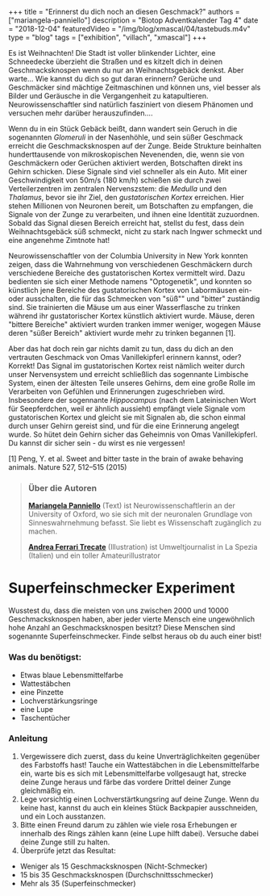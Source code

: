 +++
title = "Erinnerst du dich noch an diesen Geschmack?"
authors = ["mariangela-panniello"]
description = "Biotop Adventkalender Tag 4"
date = "2018-12-04"
featuredVideo = "/img/blog/xmascal/04/tastebuds.m4v"
type = "blog"
tags = ["exhibition", "villach", "xmascal"]
+++

Es ist Weihnachten! Die Stadt ist voller blinkender Lichter, eine Schneedecke überzieht die Straßen und es kitzelt dich in deinen Geschmacksknospen wenn du nur an Weihnachtsgebäck denkst. Aber warte... Wie kannst du dich so gut daran erinnern?
Gerüche und Geschmäcker sind mächtige Zeitmaschinen und können uns, viel besser als Bilder und Geräusche  in die Vergangenheit zu katapultieren. Neurowissenschaftler sind natürlich fasziniert von diesem Phänomen und  versuchen mehr darüber herauszufinden....

Wenn du in ein Stück Gebäck beißt, dann wandert sein Geruch in die sogenannten *Glomeruli* in der Nasenhöhle, und sein süßer Geschmack erreicht die Geschmacksknospen auf der Zunge. Beide Strukture beinhalten hunderttausende von mikroskopischen Nevenenden, die, wenn sie von Geschmäckern oder Gerüchen aktiviert werden, Botschaften direkt ins Gehirn schicken. Diese Signale sind viel schneller als ein Auto. Mit einer Geschwindigkeit von 50m/s (180 km/h) schießen sie durch zwei Verteilerzentren im zentralen Nervenszstem: die *Medulla* und den *Thalamus*, bevor sie ihr Ziel, den *gustatorischen Kortex* erreichen. Hier stehen Millionen von Neuronen bereit, um Botschaften zu empfangen, die Signale von der Zunge zu verarbeiten, und ihnen eine Identität zuzuordnen. Sobald das Signal diesen Bereich erreicht hat, stellst du fest, dass dein Weihnachtsgebäck süß schmeckt, nicht zu stark nach Ingwer schmeckt und eine angenehme Zimtnote hat!

Neurowissenschaftler von der Columbia University in New York konnten zeigen, dass die Wahrnehmung von verschiedenen Geschmäckern durch verschiedene Bereiche des gustatorischen Kortex vermittelt wird. Dazu bedienten sie sich einer Methode namens "Optogenetik", und konnten so künstlich jene Bereiche des gustatorischen Kortex von Labormäusen ein- oder ausschalten, die für das Schmecken von "süß"" und "bitter" zuständig sind. Sie trainierten die Mäuse um aus einer Wasserflasche zu trinken während ihr gustatorischer Kortex künstlich aktiviert wurde. Mäuse, deren "bittere Bereiche" aktiviert wurden tranken immer weniger, wogegen Mäuse deren "süßer Bereich" aktiviert wurde mehr zu trinken begannen [1].

Aber das hat doch rein gar nichts damit zu tun, dass du dich an den vertrauten Geschmack von Omas Vanillekipferl erinnern kannst, oder? Korrekt! Das Signal im gustatorischen Kortex reist nämlich weiter durch unser Nervensystem und erreicht schließlich das sogennante Limbische System, einen der ältesten Teile unseres Gehirns, dem eine große Rolle im Verarbeiten von Gefühlen und Erinnerungen zugeschrieben wird. Insbesondere der sogennante *Hippocampus* (nach dem Lateinischen Wort für Seepferdchen, weil er ähnlich aussieht) empfängt viele Signale vom gustatorischen Kortex und gleicht sie mit Signalen ab, die schon einmal durch unser Gehirn gereist sind, und für die eine Erinnerung angelegt wurde. So hütet dein Gehirn sicher das Geheimnis von Omas Vanillekipferl. Du kannst dir sicher sein - du wirst es nie vergessen!

[1] Peng, Y. et al. Sweet and bitter taste in the brain of awake behaving animals. Nature 527, 512–515 (2015)

> ### Über die Autoren
> **[Mariangela Panniello](http://biotop.co/de/person/mariangela-panniello/)** (Text) ist Neurowissenschaftlerin an der University of Oxford, wo sie sich mit der neuronalen Grundlage von Sinneswahrnehmung befasst. Sie liebt es Wissenschaft zugänglich zu machen.
>
> **[Andrea Ferrari Trecate](https://www.linkedin.com/in/andrea-ferrari-trecate-ba1a42b1/?originalSubdomain=it)** (Illustration) ist Umweltjournalist in La Spezia (Italien) und ein toller Amateurillustrator
<!--more-->

# Superfeinschmecker Experiment

Wusstest du, dass die meisten von uns zwischen 2000 und 10000 Geschmacksknospen haben, aber jeder vierte Mensch eine ungewöhnlich hohe Anzahl an Geschmacksknospen besitzt? Diese Menschen sind sogenannte Superfeinschmecker. Finde selbst heraus ob du auch einer bist!

### Was du benötigst:
- Etwas blaue Lebensmittelfarbe
- Wattestäbchen
- eine Pinzette
- Lochverstärkungsringe
- eine Lupe
- Taschentücher

### Anleitung
1. Vergewissere dich zuerst, dass du keine Unverträglichkeiten gegenüber des Farbstoffs hast! Tauche ein Wattestäbchen in die Lebensmittelfarbe ein, warte bis es sich mit Lebensmittelfarbe vollgesaugt hat, strecke deine Zunge heraus und färbe das vordere Drittel deiner Zunge gleichmäßig ein.
2.  Lege vorsichtig einen Lochverstärtkungsring auf deine Zunge. Wenn du keine hast, kannst du auch ein kleines Stück Backpapier ausschneiden, und ein Loch ausstanzen.
3.  Bitte einen Freund darum zu zählen wie viele rosa Erhebungen er innerhalb des Rings zählen kann  (eine Lupe hilft dabei). Versuche dabei deine Zunge still zu halten.
4.  Überprüfe jetzt das Resultat:

- Weniger als 15 Geschmacksknospen (Nicht-Schmecker)
- 15 bis 35 Geschmacksknospen (Durchschnittsschmecker)
- Mehr als 35 (Superfeinschmecker)
